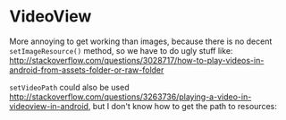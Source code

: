 # VideoView

More annoying to get working than images, because there is no decent `setImageResource()` method, so we have to do ugly stuff like: <http://stackoverflow.com/questions/3028717/how-to-play-videos-in-android-from-assets-folder-or-raw-folder>

`setVideoPath` could also be used <http://stackoverflow.com/questions/3263736/playing-a-video-in-videoview-in-android>, but I don't know how to get the path to resources: 
